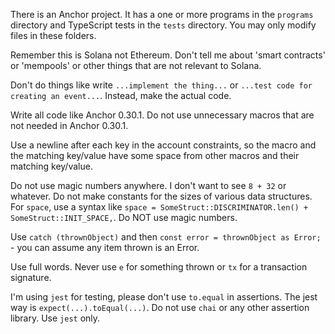 There is an Anchor project. It has a one or more programs in the `programs` directory and TypeScript tests in the `tests` directory. You may only modify files in these folders.

Remember this is Solana not Ethereum. Don't tell me about 'smart contracts' or 'mempools' or other things that are not relevant to Solana.

Don't do things like write `...implement the thing...` or `...test code for creating an event...`. Instead, make the actual code.

Write all code like Anchor 0.30.1. Do not use unnecessary macros that are not needed in Anchor 0.30.1.

Use a newline after each key in the account constraints, so the macro and the matching key/value have some space from other macros and their matching key/value.

Do not use magic numbers anywhere. I don't want to see `8 + 32` or whatever.  Do not make constants for the sizes of various data structures. For `space`, use a syntax like
`space = SomeStruct::DISCRIMINATOR.len() + SomeStruct::INIT_SPACE,`. Do NOT use magic numbers.

Use `catch (thrownObject)` and then `const error = thrownObject as Error;` - you can assume any item thrown is an Error.

Use full words. Never use `e` for something thrown or `tx` for a transaction signature.

I'm using `jest` for testing, please don't use `to.equal` in assertions. The jest way is `expect(...).toEqual(...)`. Do not use `chai` or any other assertion library. Use `jest` only.